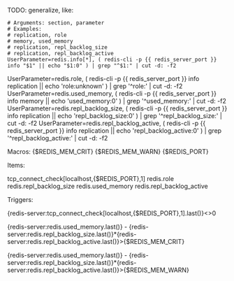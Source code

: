 TODO: generalize, like:

```
# Arguments: section, parameter
# Examples:
# replication, role
# memory, used_memory
# replication, repl_backlog_size
# replication, repl_backlog_active
UserParameter=redis.info[*], ( redis-cli -p {{ redis_server_port }} info "$1" || echo "$1:0" ) | grep "^$1:" | cut -d: -f2
```

UserParameter=redis.role, ( redis-cli -p {{ redis_server_port }} info replication || echo 'role:unknown' ) | grep '^role:' | cut -d: -f2
UserParameter=redis.used_memory, ( redis-cli -p {{ redis_server_port }} info memory || echo 'used_memory:0' ) | grep '^used_memory:' | cut -d: -f2
UserParameter=redis.repl_backlog_size, ( redis-cli -p {{ redis_server_port }} info replication || echo 'repl_backlog_size:0' ) | grep '^repl_backlog_size:' | cut -d: -f2
UserParameter=redis.repl_backlog_active, ( redis-cli -p {{ redis_server_port }} info replication || echo 'repl_backlog_active:0' ) | grep '^repl_backlog_active:' | cut -d: -f2

Macros:
{$REDIS_MEM_CRIT}
{$REDIS_MEM_WARN}
{$REDIS_PORT}

Items:

tcp_connect_check[localhost,{$REDIS_PORT},1]
redis.role
redis.repl_backlog_size
redis.used_memory
redis.repl_backlog_active

Triggers:

{redis-server:tcp_connect_check[localhost,{$REDIS_PORT},1].last()}<>0

{redis-server:redis.used_memory.last()} - {redis-server:redis.repl_backlog_size.last()}*{redis-server:redis.repl_backlog_active.last()}>{$REDIS_MEM_CRIT}

{redis-server:redis.used_memory.last()} - {redis-server:redis.repl_backlog_size.last()}*{redis-server:redis.repl_backlog_active.last()}>{$REDIS_MEM_WARN}
